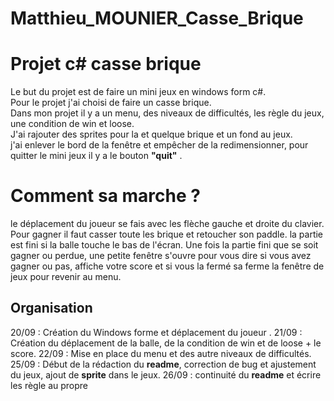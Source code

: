 ﻿# Matthieu_MOUNIER_Casse_Brique
# Projet c# casse brique

Le but du projet est de faire un mini jeux en windows form c#.  
Pour le projet j'ai choisi de faire un casse brique.  
Dans mon projet il y a un menu, des niveaux de difficultés, les règle du jeux, une condition de win et loose.  
J'ai rajouter des sprites pour la et quelque brique et un fond au jeux.  
j'ai enlever le bord de la fenêtre et empêcher de la redimensionner, pour quitter le mini jeux il y a le bouton **"quit"** .  

# Comment sa marche ?

le déplacement du joueur se fais avec les flèche gauche et droite du clavier.
Pour gagner il faut casser toute les brique et retoucher son paddle.
la partie est fini si la balle touche le bas de l'écran.
Une fois la partie fini que se soit gagner ou perdue, une petite fenêtre s'ouvre pour vous dire si vous avez gagner ou pas, affiche votre score et si vous la fermé sa ferme la fenêtre de jeux pour revenir au menu.

## Organisation

20/09 : Création du Windows forme et déplacement du joueur .
21/09 : Création du déplacement de la balle, de la condition de win et de loose + le score.
22/09 : Mise en place du menu et des autre niveaux de difficultés.
25/09 : Début de la rédaction du **readme**, correction de bug et ajustement du jeux, ajout de **sprite** dans le jeux.
26/09 : continuité du **readme** et écrire les règle au propre
